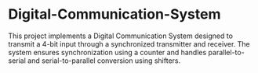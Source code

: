 # Digital-Communication-System  

This project implements a Digital Communication System designed to transmit a 4-bit input through a synchronized transmitter and receiver. The system ensures synchronization using a counter and handles parallel-to-serial and serial-to-parallel conversion using shifters.
